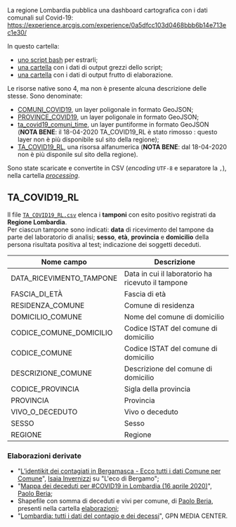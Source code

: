 La regione Lombardia pubblica una dashboard cartografica con i dati comunali sul Covid-19: https://experience.arcgis.com/experience/0a5dfcc103d0468bbb6b14e713ec1e30/

In questo cartella:

- [uno script bash](regioneLombardia.sh) per estrarli;
- [una cartella](./rawdata) con i dati di output grezzi dello script;
- [una cartella](./processing) con i dati di output frutto di elaborazione.

Le risorse native sono 4, ma non è presente alcuna descrizione delle stesse. Sono denominate:

- [COMUNI_COVID19](rawdata/COMUNI_COVID19.geojson), un layer poligonale in formato GeoJSON;
- [PROVINCE_COVID19](rawdata/PROVINCE_COVID19.geojson), un layer poligonale in formato GeoJSON;
- [ta_covid19_comuni_time](rawdata/ta_covid19_comuni_time.geojson), un layer puntiforme in formato GeoJSON (**NOTA BENE**: il 18-04-2020 TA_COVID19_RL è stato rimosso : questo layer non è più disponibile sul sito della regione);
- [TA_COVID19_RL](rawdata/TA_COVID19_RL.json), una risorsa alfanumerica (**NOTA BENE**: dal 18-04-2020 non è più disponile sul sito della regione).

Sono state scaricate e convertite in CSV (*encoding* `UTF-8` e separatore la `,`), nella cartella [*processing*](./processing).

## TA_COVID19_RL

Il file [`TA_COVID19_RL.csv`](./processing/TA_COVID19_RL.csv) elenca i **tamponi** con esito positivo registrati da **Regione Lombardia**.<br>Per ciascun tampone sono indicati: **data** di ricevimento del tampone da parte del laboratorio di analisi; **sesso**, **età**, **provincia** e **domicilio** della persona risultata positiva al test; indicazione dei soggetti deceduti.

|Nome campo|Descrizione|
|---|---|
|DATA_RICEVIMENTO_TAMPONE|Data in cui il laboratorio ha ricevuto il tampone|
|FASCIA_DI_ETÀ|Fascia di età|
|RESIDENZA_COMUNE|Comune di residenza|
|DOMICILIO_COMUNE|Nome del comune di domicilio|
|CODICE_COMUNE_DOMICILIO|Codice ISTAT del comune di domicilio|
|CODICE_COMUNE|Codice ISTAT del comune di domicilio|
|DESCRIZIONE_COMUNE|Descrizione del comune di domicilio|
|CODICE_PROVINCIA|Sigla della provincia|
|PROVINCIA|Provincia|
|VIVO_O_DECEDUTO|Vivo o deceduto|
|SESSO|Sesso|
|REGIONE|Regione|


### Elaborazioni derivate

- "[L’identikit dei contagiati in Bergamasca - Ecco tutti i dati Comune per Comune](https://www.ecodibergamo.it/stories/bergamo-citta/lidentikit-dei-contagiati-in-bergamascaecco-tutti-i-dati-comune-per-comune_1350432_11/)", [Isaia Invernizzi](https://twitter.com/EasyInve) su "L'eco di Bergamo";
- "[Mappa dei deceduti per #COVID19 in Lombardia (16 aprile 2020)](https://twitter.com/beriapaolo/status/1251788913234116608)", [Paolo Beria](https://twitter.com/beriapaolo);
- Shapefile con somma di deceduti e vivi per comune, di [Paolo Beria](https://twitter.com/beriapaolo), presenti nella cartella [elaborazioni](./elaborazioni/beriapaolo);
- "[Lombardia: tutti i dati del contagio e dei decessi](https://www.facebook.com/globalpolicynews/posts/2058168257661972)", GPN MEDIA CENTER.
